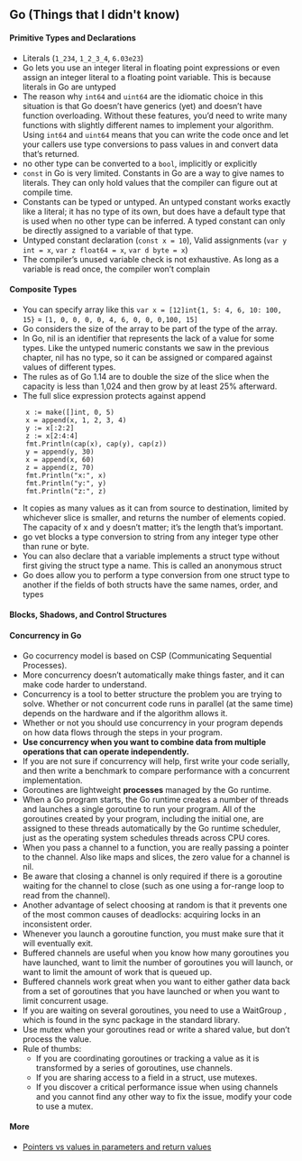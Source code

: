 ## Go (Things that I didn't know)

#### Primitive Types and Declarations
* Literals (`1_234`, `1_2_3_4`, `6.03e23`)
* Go lets you use an integer literal in floating point expressions or even assign an integer literal to a floating point variable. This is because literals in Go are untyped
* The reason why `int64` and `uint64` are the idiomatic choice in this situation is that Go doesn’t have generics (yet) and doesn’t have function overloading. Without these features, you’d need to write many functions with slightly different names to implement your algorithm. Using `int64` and `uint64` means that you can write the code once and let your callers use type conversions to pass values in and convert data that’s returned.
* no other type can be converted to a `bool`, implicitly or explicitly
* `const` in Go is very limited. Constants in Go are a way to give names to literals. They can only hold values that the compiler can figure out at compile time.
* Constants can be typed or untyped. An untyped constant works exactly like a literal; it has no type of its own, but does have a default type that is used when no other type can be inferred. A typed constant can only be directly assigned to a variable of that type.
* Untyped constant declaration (`const x = 10`), Valid assignments (`var y int = x`, `var z float64 = x`, `var d byte = x`)
* The compiler’s unused variable check is not exhaustive. As long as a variable is read once, the compiler won’t complain

#### Composite Types
* You can specify array like this `var x = [12]int{1, 5: 4, 6, 10: 100, 15}` = `[1, 0, 0, 0, 0, 4, 6, 0, 0, 0,100, 15]`
* Go considers the size of the array to be part of the type of the array.
* In Go, nil is an identifier that represents the lack of a value for some types. Like the untyped numeric constants we saw in the previous chapter, nil has no type, so it can be assigned or compared against values of different types.
* The rules as of Go 1.14 are to double the size of the slice when the capacity is less than 1,024 and then grow by at least 25% afterward.
* The full slice expression protects against append
```
    x := make([]int, 0, 5)
	x = append(x, 1, 2, 3, 4)
	y := x[:2:2]
	z := x[2:4:4]
	fmt.Println(cap(x), cap(y), cap(z))
	y = append(y, 30)
	x = append(x, 60)
	z = append(z, 70)
	fmt.Println("x:", x)
	fmt.Println("y:", y)
	fmt.Println("z:", z)
```
* It copies as many values as it can from source to destination, limited by whichever slice is smaller, and returns the number of elements copied. The capacity of x and y doesn’t matter; it’s the length that’s important.
* go vet blocks a type conversion to string from any integer type other than rune or byte.
* You can also declare that a variable implements a struct type without first giving the struct type a name. This is called an anonymous struct
* Go does allow you to perform a type conversion from one struct type to another if the fields of both structs have the same names, order, and types

#### Blocks, Shadows, and Control Structures


#### Concurrency in Go
* Go cocurrency model is based on CSP (Communicating Sequential Processes).
* More concurrency doesn’t automatically make things faster, and it can make code harder to understand.
* Concurrency is a tool to better structure the problem you are trying to solve. Whether or not concurrent code runs in parallel (at the same time) depends on the hardware and if the algorithm allows it.
* Whether or not you should use concurrency
in your program depends on how data flows through the steps in your program.
* **Use concurrency when you want to combine data from multiple operations that can operate independently.**
* If you are not sure if concurrency will help, first
write your code serially, and then write a benchmark to compare performance with a concurrent implementation.
* Goroutines are lightweight **processes** managed by the Go runtime.
* When a Go program starts, the Go runtime creates a number of threads and launches a single goroutine to run your program. All of the goroutines created by your program, including the initial one, are assigned to these threads automatically by the Go runtime scheduler, just as the operating system schedules threads across CPU cores.
* When you pass a channel to a function, you are really passing a pointer to the channel. Also like maps and slices, the zero value for a channel is nil.
* Be aware that closing a channel is only required if there is a goroutine waiting for the channel to close (such as one using a for-range loop to read from the channel).
* Another advantage of select choosing at random is that it prevents one of the most common causes of deadlocks: acquiring locks in an inconsistent order.
* Whenever you launch a goroutine function, you must make sure that it will eventually exit.
* Buffered channels are useful when you know how many goroutines you have launched, want to limit the number of goroutines you will launch, or want to limit the amount of work that is queued up.
* Buffered channels work great when you want to either gather data back from a set of goroutines that you have launched or when you want to limit concurrent usage.
* If you are waiting on several goroutines, you need to use a WaitGroup , which is found in the sync package in the standard library.
* Use mutex when your goroutines read or write a shared value, but don’t process the value.
* Rule of thumbs:
	* If you are coordinating goroutines or tracking a value as it is transformed by a
series of goroutines, use channels.
	* If you are sharing access to a field in a struct, use mutexes.
	* If you discover a critical performance issue when using channels and you cannot find any other way
to fix the issue, modify your code to use a mutex.




#### More
* [Pointers vs values in parameters and return values](https://stackoverflow.com/questions/23542989/pointers-vs-values-in-parameters-and-return-values)